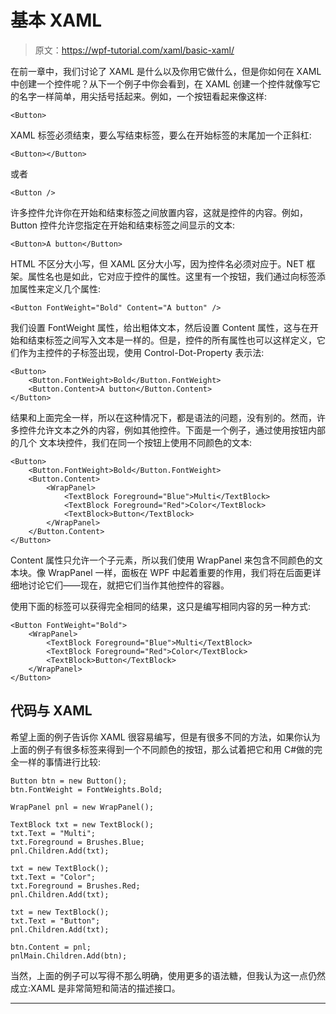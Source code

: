 # 基本 XAML

> 原文：<https://wpf-tutorial.com/xaml/basic-xaml/>

在前一章中，我们讨论了 XAML 是什么以及你用它做什么，但是你如何在 XAML 中创建一个控件呢？从下一个例子中你会看到，在 XAML 创建一个控件就像写它的名字一样简单，用尖括号括起来。例如，一个按钮看起来像这样:

```
<Button>
```

XAML 标签必须结束，要么写结束标签，要么在开始标签的末尾加一个正斜杠:

```
<Button></Button>
```

或者

```
<Button />
```

<input type="hidden" name="IL_IN_ARTICLE">

许多控件允许你在开始和结束标签之间放置内容，这就是控件的内容。例如，Button 控件允许您指定在开始和结束标签之间显示的文本:

```
<Button>A button</Button>
```

HTML 不区分大小写，但 XAML 区分大小写，因为控件名必须对应于。NET 框架。属性名也是如此，它对应于控件的属性。这里有一个按钮，我们通过向标签添加属性来定义几个属性:

```
<Button FontWeight="Bold" Content="A button" />
```

我们设置 FontWeight 属性，给出粗体文本，然后设置 Content 属性，这与在开始和结束标签之间写入文本是一样的。但是，控件的所有属性也可以这样定义，它们作为主控件的子标签出现，使用 Control-Dot-Property 表示法:

```
<Button>
    <Button.FontWeight>Bold</Button.FontWeight>
    <Button.Content>A button</Button.Content>
</Button>
```

结果和上面完全一样，所以在这种情况下，都是语法的问题，没有别的。然而，许多控件允许文本之外的内容，例如其他控件。下面是一个例子，通过使用按钮内部的几个 文本块控件，我们在同一个按钮上使用不同颜色的文本:

```
<Button>
    <Button.FontWeight>Bold</Button.FontWeight>
    <Button.Content>
        <WrapPanel>
            <TextBlock Foreground="Blue">Multi</TextBlock>
            <TextBlock Foreground="Red">Color</TextBlock>
            <TextBlock>Button</TextBlock>
        </WrapPanel>
    </Button.Content>
</Button>
```

Content 属性只允许一个子元素，所以我们使用 WrapPanel 来包含不同颜色的文本块。像 WrapPanel 一样，面板在 WPF 中起着重要的作用，我们将在后面更详细地讨论它们——现在，就把它们当作其他控件的容器。

使用下面的标签可以获得完全相同的结果，这只是编写相同内容的另一种方式:

```
<Button FontWeight="Bold">
    <WrapPanel>
        <TextBlock Foreground="Blue">Multi</TextBlock>
        <TextBlock Foreground="Red">Color</TextBlock>
        <TextBlock>Button</TextBlock>
    </WrapPanel>
</Button>
```

## 代码与 XAML

希望上面的例子告诉你 XAML 很容易编写，但是有很多不同的方法，如果你认为上面的例子有很多标签来得到一个不同颜色的按钮，那么试着把它和用 C#做的完全一样的事情进行比较:

```
Button btn = new Button();
btn.FontWeight = FontWeights.Bold;

WrapPanel pnl = new WrapPanel();

TextBlock txt = new TextBlock();
txt.Text = "Multi";
txt.Foreground = Brushes.Blue;
pnl.Children.Add(txt);

txt = new TextBlock();
txt.Text = "Color";
txt.Foreground = Brushes.Red;
pnl.Children.Add(txt);

txt = new TextBlock();
txt.Text = "Button";
pnl.Children.Add(txt);

btn.Content = pnl;
pnlMain.Children.Add(btn);
```

当然，上面的例子可以写得不那么明确，使用更多的语法糖，但我认为这一点仍然成立:XAML 是非常简短和简洁的描述接口。

* * *